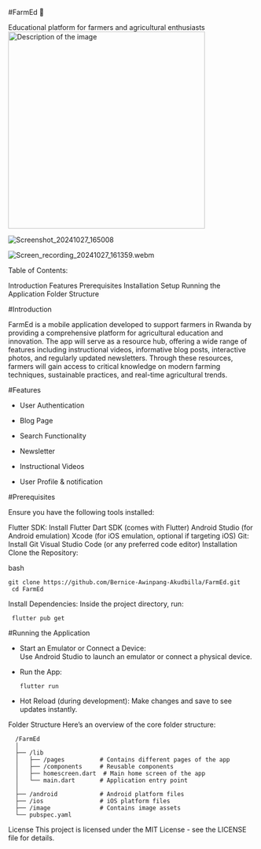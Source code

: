#FarmEd 🌱

Educational platform for farmers and agricultural enthusiasts
<img src="(https://github.com/user-attachments/assets/9a2cf578-a137-45a7-8124-853b4eeddd19)" alt="Description of the image" width="400"/>

![Screenshot_20241027_165008](https://github.com/user-attachments/assets/9a2cf578-a137-45a7-8124-853b4eeddd19)



![Screen_recording_20241027_161359.webm](https://github.com/user-attachments/assets/e061524f-754e-4d60-bd96-0e706af2f72d)


Table of Contents:

Introduction
Features
Prerequisites
Installation
Setup
Running the Application
Folder Structure


#Introduction

FarmEd is a mobile application developed to support farmers in Rwanda by providing a comprehensive platform for agricultural education and innovation. The app will serve as a resource hub, offering a wide range of features including instructional videos, informative blog posts, interactive photos, and regularly updated newsletters. Through these resources, farmers will gain access to critical knowledge on modern farming techniques, sustainable practices, and real-time agricultural trends.

#Features
- User Authentication
  
- Blog Page
  
- Search Functionality

- Newsletter

- Instructional Videos

- User Profile & notification



#Prerequisites

Ensure you have the following tools installed:

Flutter SDK: Install Flutter
Dart SDK (comes with Flutter)
Android Studio (for Android emulation)
Xcode (for iOS emulation, optional if targeting iOS)
Git: Install Git
Visual Studio Code (or any preferred code editor)
Installation
Clone the Repository:

bash

    git clone https://github.com/Bernice-Awinpang-Akudbilla/FarmEd.git  
     cd FarmEd
Install Dependencies:
Inside the project directory, run:

     flutter pub get

#Running the Application<br>

- Start an Emulator or Connect a Device:<br>
Use Android Studio to launch an emulator or connect a physical device.<br>

- Run the App:<br>

      flutter run
  
- Hot Reload (during development):
Make changes and save to see updates instantly.

Folder Structure
Here’s an overview of the core folder structure:

      /FarmEd
      │
      ├── /lib
      │   ├── /pages          # Contains different pages of the app
      │   ├── /components     # Reusable components
      │   ├── homescreen.dart  # Main home screen of the app
      │   └── main.dart       # Application entry point
      │
      ├── /android            # Android platform files
      ├── /ios                # iOS platform files
      ├── /image              # Contains image assets
      └── pubspec.yaml        


License
This project is licensed under the MIT License - see the LICENSE file for details.

